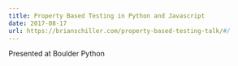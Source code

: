 ```yaml
---
title: Property Based Testing in Python and Javascript
date: 2017-08-17
url: https://brianschiller.com/property-based-testing-talk/#/
---
```


Presented at Boulder Python
